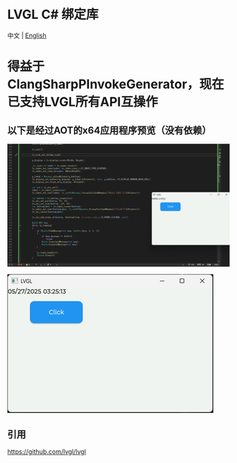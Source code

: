 # LVGL C# 绑定库

中文 | [English](./README_en.md)

# 得益于ClangSharpPInvokeGenerator，现在已支持LVGL所有API互操作

## 以下是经过AOT的x64应用程序预览（没有依赖）

![1.png](./preview/1.png)

![2.png](./preview/2.png)

## 引用

https://github.com/lvgl/lvgl
